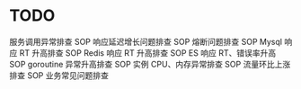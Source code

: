 # TODO

服务调用异常排查 SOP
响应延迟增长问题排查 SOP
熔断问题排查 SOP
Mysql 响应 RT 升高排查 SOP
Redis 响应 RT 升高排查 SOP
ES 响应 RT、错误率升高 SOP
goroutine 异常升高排查 SOP
实例 CPU、内存异常排查 SOP
流量环比上涨排查 SOP
业务常见问题排查
